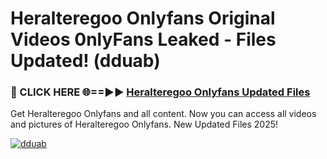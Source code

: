 # Heralteregoo Onlyfans Original Videos 0nlyFans Leaked - Files Updated! (dduab)

<h3>🔴 CLICK HERE 🌐==►► <a href="https://tinyurl.com/2m67pmp6" rel="nofollow">Heralteregoo Onlyfans Updated Files</a></h3>

Get Heralteregoo Onlyfans and all content. Now you can access all videos and pictures of Heralteregoo Onlyfans. New Updated Files 2025!

[![dduab](https://i.imgur.com/H4QAA4z.gif)](https://tinyurl.com/2m67pmp6)